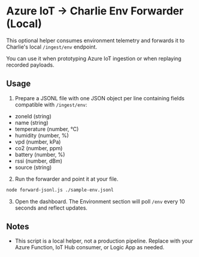 # Azure IoT -> Charlie Env Forwarder (Local)

This optional helper consumes environment telemetry and forwards it to Charlie's local `/ingest/env` endpoint.

You can use it when prototyping Azure IoT ingestion or when replaying recorded payloads.

## Usage

1. Prepare a JSONL file with one JSON object per line containing fields compatible with `/ingest/env`:

- zoneId (string)
- name (string)
- temperature (number, °C)
- humidity (number, %)
- vpd (number, kPa)
- co2 (number, ppm)
- battery (number, %)
- rssi (number, dBm)
- source (string)

2. Run the forwarder and point it at your file.

```sh
node forward-jsonl.js ./sample-env.jsonl
```

3. Open the dashboard. The Environment section will poll `/env` every 10 seconds and reflect updates.

## Notes

- This script is a local helper, not a production pipeline. Replace with your Azure Function, IoT Hub consumer, or Logic App as needed.
